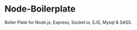 Node-Boilerplate
================

Boiler Plate for Node.js, Express, Socket.io, EJS, Mysql &amp; SASS.